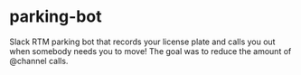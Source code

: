 # parking-bot
Slack RTM parking bot that records your license plate and calls you out when somebody needs you to move! The goal was to reduce the amount of @channel calls.
